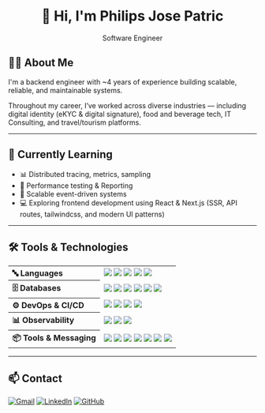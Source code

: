 <h1 align="center">👋 Hi, I'm Philips Jose Patric</h1>
<p align="center">Software Engineer</p>


## 🧑‍💻 About Me

I'm a backend engineer with ~4 years of experience building scalable, reliable, and maintainable systems.

Throughout my career, I’ve worked across diverse industries — including digital identity (eKYC & digital signature), food and beverage tech, IT Consulting, and travel/tourism platforms.

---

## 🚀 Currently Learning

- 📊 Distributed tracing, metrics, sampling
- 🔁 Performance testing & Reporting
- 📡 Scalable event-driven systems
- 💻 Exploring frontend development using React & Next.js (SSR, API routes, tailwindcss, and modern UI patterns)
---

## 🛠 Tools & Technologies

<table>
  <tr>
    <th align="left">🔤 Languages</th>
    <td>
      <img src="https://img.shields.io/badge/Go-00ADD8?style=for-the-badge&logo=go&logoColor=white" />
      <img src="https://img.shields.io/badge/Python-FFD43B?style=for-the-badge&logo=python&logoColor=blue" />
      <img src="https://img.shields.io/badge/JavaScript-F7DF1E?style=for-the-badge&logo=javascript&logoColor=black" />
      <img src="https://img.shields.io/badge/Ruby-CC342D?style=for-the-badge&logo=ruby&logoColor=white" />
      <img src="https://img.shields.io/badge/PHP-777BB4?style=for-the-badge&logo=php&logoColor=white" />
    </td>
  </tr>
  <tr>
    <th align="left">🗄 Databases</th>
    <td>
      <img src="https://img.shields.io/badge/MySQL-005C84?style=for-the-badge&logo=mysql&logoColor=white" />
      <img src="https://img.shields.io/badge/PostgreSQL-316192?style=for-the-badge&logo=postgresql&logoColor=white" />
      <img src="https://img.shields.io/badge/SQL%20Server-CC2927?style=for-the-badge&logo=microsoftsqlserver&logoColor=white" />
      <img src="https://img.shields.io/badge/MongoDB-4EA94B?style=for-the-badge&logo=mongodb&logoColor=white" />
      <img src="https://img.shields.io/badge/Redis-DC382D?style=for-the-badge&logo=redis&logoColor=white" />
      <img src="https://img.shields.io/badge/Elasticsearch-005571?style=for-the-badge&logo=elasticsearch&logoColor=white" />
    </td>
  </tr>
  <tr>
    <th align="left">⚙️ DevOps & CI/CD</th>
    <td>
      <img src="https://img.shields.io/badge/GitHub_Actions-2088FF?style=for-the-badge&logo=githubactions&logoColor=white" />
      <img src="https://img.shields.io/badge/Jenkins-D24939?style=for-the-badge&logo=jenkins&logoColor=white" />
      <img src="https://img.shields.io/badge/Docker-2496ED?style=for-the-badge&logo=docker&logoColor=white" />
      <img src="https://img.shields.io/badge/Kubernetes-326CE5?style=for-the-badge&logo=kubernetes&logoColor=white" />
    </td>
  </tr>
  <tr>
    <th align="left">📊 Observability</th>
    <td>
      <img src="https://img.shields.io/badge/Grafana-F46800?style=for-the-badge&logo=grafana&logoColor=white" />
      <img src="https://img.shields.io/badge/Datadog-632CA6?style=for-the-badge&logo=datadog&logoColor=white" />
      <img src="https://img.shields.io/badge/OpenTelemetry-3B4CE1?style=for-the-badge&logo=opentelemetry&logoColor=white" />
    </td>
  </tr>
  <tr>
    <th align="left">📦 Tools & Messaging</th>
    <td>
      <img src="https://img.shields.io/badge/Kafka-231F20?style=for-the-badge&logo=apachekafka&logoColor=white" />
      <img src="https://img.shields.io/badge/RabbitMQ-FF6600?style=for-the-badge&logo=rabbitmq&logoColor=white" />
      <img src="https://img.shields.io/badge/k6-7D64FF?style=for-the-badge&logo=k6&logoColor=white" />
      <img src="https://img.shields.io/badge/Postman-FF6C37?style=for-the-badge&logo=postman&logoColor=white" />
      <img src="https://img.shields.io/badge/VS%20Code-007ACC?style=for-the-badge&logo=visualstudiocode&logoColor=white" />
      <img src="https://img.shields.io/badge/Ubuntu-E95420?style=for-the-badge&logo=ubuntu&logoColor=white" />
      <img src="https://img.shields.io/badge/Windows-0078D6?style=for-the-badge&logo=windows&logoColor=white" />
    </td>
  </tr>
</table>

---

## 📫 Contact

[![Gmail](https://img.shields.io/badge/-philipsjp12@gmail.com-c14438?style=flat&logo=Gmail&logoColor=white)](mailto:philipsjp12@gmail.com)
[![LinkedIn](https://img.shields.io/badge/-philipsjosepatric-0072b1?style=flat&logo=Linkedin&logoColor=white)](https://www.linkedin.com/in/philips-jose-patric-31248716b/)
[![GitHub](https://img.shields.io/badge/-philipsjp26-grey?style=flat&logo=github&logoColor=white)](https://github.com/philipsjp26)
